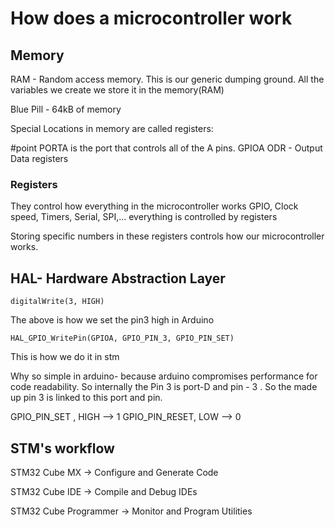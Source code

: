 
# How does a microcontroller work

## Memory

 RAM -  Random access memory. This is our generic dumping ground. All the variables we create we store it in the memory(RAM)

Blue Pill - 64kB of memory

Special Locations in memory are called registers: 

#point PORTA is the port that controls all of the A pins. GPIOA ODR - Output Data registers

### Registers

They control how everything in the microcontroller works
GPIO, Clock speed, Timers, Serial, SPI,... everything is controlled by registers

Storing specific numbers in these registers controls how our microcontroller works.


## HAL- Hardware Abstraction Layer


```
digitalWrite(3, HIGH)
```

The above is how we set the pin3 high in Arduino

```
HAL_GPIO_WritePin(GPIOA, GPIO_PIN_3, GPIO_PIN_SET)
```

This is how we do it in stm


Why so simple in arduino- because arduino compromises performance for code readability.
So internally the Pin 3 is port-D and pin - 3 . So the made up pin 3 is linked to this port and pin.

GPIO_PIN_SET , HIGH --> 1
GPIO_PIN_RESET, LOW --> 0

## STM's workflow

STM32 Cube MX -> Configure and Generate Code

STM32 Cube IDE -> Compile and Debug IDEs

STM32 Cube Programmer -> Monitor and Program Utilities






